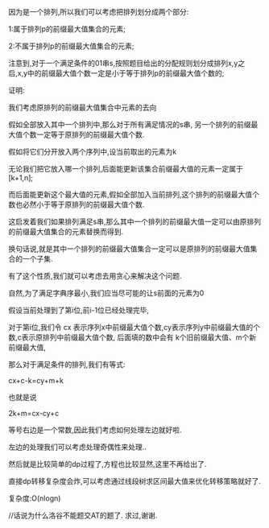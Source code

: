 因为是一个排列,所以我们可以考虑把排列划分成两个部分:

1:属于排列p的前缀最大值集合的元素;

2:不属于排列p的前缀最大值集合的元素;

注意到,对于一个满足条件的01串s,按照题目给出的分配规则划分成排列x,y之后,x,y中的前缀最大值个数一定是小于等于排列p的前缀最大值个数的;

证明:

我们考虑原排列的前缀最大值集合中元素的去向

假如全部放入其中一个排列中,那么对于所有满足情况的s串,
另一个排列的前缀最大值个数一定等于原排列的前缀最大值个数.

假如将它们分开放入两个序列中,设当前取出的元素为k

无论我们把它放入哪一个排列,后面能更新该集合前缀最大值的元素一定属于[k+1,n];

而后面能更新这个最大值的元素,假如全部加入当前排列,这个排列的前缀最大值个数也必然小于等于原排列的前缀最大值个数.

这启发着我们如果排列满足s串,那么其中一个排列的前缀最大值一定可以由原排列的前缀最大值集合的元素替换而得到.

换句话说,就是其中一个排列的前缀最大值集合一定可以是原排列的前缀最大值集合的一个子集.

有了这个性质,我们就可以考虑去用贪心来解决这个问题.

自然,为了满足字典序最小,我们应当尽可能的让s前面的元素为0

假设当前处理到了第i位,前i-1位已经处理完毕,
 
 对于第i位,我们令 cx  表示序列x中前缀最大值个数,cy表示序列y中前缀最大值的个数,c表示原排列中前缀最大值个数,
  后面填的数中会有 k个旧前缀最大值、m个新前缀最大值,
  
 那么对于满足条件的排列,我们有等式:
 
 cx+c-k=cy+m+k
 
 也就是说
 
 2k+m=cx-cy+c
 
 等号右边是一个常数,因此我们考虑如何处理左边就好啦.
 
 左边的处理我们可以考虑处理奇偶性来处理..
 
 然后就是比较简单的dp过程了,方程也比较显然,这里不再给出了.
 
 直接dp转移复杂度会炸,可以考虑通过线段树求区间最大值来优化转移策略就好了.
 
 复杂度:O(nlogn)
 
 
 //话说为什么洛谷不能题交AT的题了.
 求过,谢谢.
